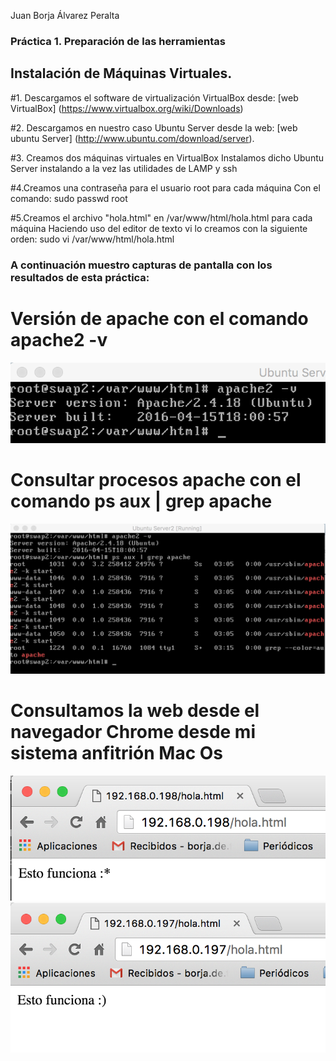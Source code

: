 Juan Borja Álvarez Peralta
### Práctica 1.  Preparación de las herramientas

## Instalación de Máquinas Virtuales.

#1. Descargamos el software de virtualización VirtualBox desde:
[web VirtualBox] (https://www.virtualbox.org/wiki/Downloads)

#2. Descargamos en nuestro caso Ubuntu Server desde la web:
[web ubuntu Server] (http://www.ubuntu.com/download/server).

#3. Creamos dos máquinas virtuales en VirtualBox
Instalamos dicho Ubuntu Server instalando a la vez las utilidades de LAMP y ssh

#4.Creamos una contraseña para el usuario root para cada máquina
Con el comando: sudo passwd root

#5.Creamos el archivo "hola.html" en /var/www/html/hola.html para cada máquina
Haciendo uso del editor de texto vi lo creamos con la siguiente orden:
sudo vi /var/www/html/hola.html

### A continuación muestro capturas de pantalla con los resultados de esta práctica:

# Versión de apache con el comando apache2 -v
![Version apache](Capturas/version_apache.png)

# Consultar procesos apache con el comando ps aux | grep apache

![psaux apache](Capturas/ps_aux.png)

# Consultamos la web desde el navegador Chrome desde mi sistema anfitrión Mac Os

![captura navegador1](Capturas/web_1.png)
![captura navegador2](Capturas/web_2.png)



